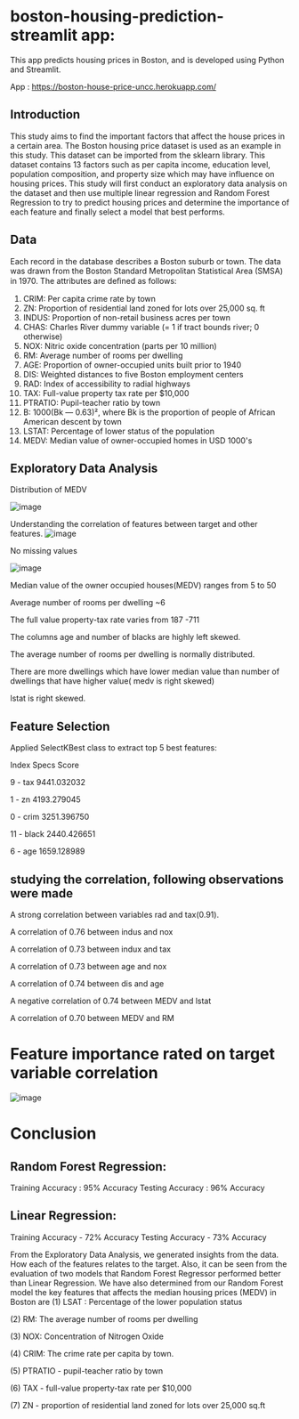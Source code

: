 # boston-housing-prediction-streamlit app:

 This app predicts housing prices in Boston, and is developed using Python and Streamlit.

App : https://boston-house-price-uncc.herokuapp.com/ 

## Introduction

This study aims to find the important factors that affect the house prices in a certain area. The Boston housing price dataset is used as an example in this study. This dataset can be imported from the sklearn library. This dataset contains 13 factors such as per capita income, education level, population composition, and property size which may have influence on housing prices. This study will first conduct an exploratory data analysis on the dataset and then use multiple linear regression and Random Forest Regression to try to predict housing prices and determine the importance of each feature and finally select a model that best performs.


## Data
 Each record in the database describes a Boston suburb or town. The data was drawn from the Boston Standard Metropolitan Statistical Area (SMSA) in 1970. The attributes are deﬁned as follows:

1.  CRIM: Per capita crime rate by town
2.  ZN: Proportion of residential land zoned for lots over 25,000 sq. ft
3.  INDUS: Proportion of non-retail business acres per town
4.  CHAS: Charles River dummy variable (= 1 if tract bounds river; 0 otherwise)
5.  NOX: Nitric oxide concentration (parts per 10 million)
6.  RM: Average number of rooms per dwelling
7.  AGE: Proportion of owner-occupied units built prior to 1940
8.  DIS: Weighted distances to five Boston employment centers
9.  RAD: Index of accessibility to radial highways
10. TAX: Full-value property tax rate per $10,000
11. PTRATIO: Pupil-teacher ratio by town
12. B: 1000(Bk — 0.63)², where Bk is the proportion of people of African American descent by town
13. LSTAT: Percentage of lower status of the population
14. MEDV: Median value of owner-occupied homes in USD 1000's

## Exploratory Data Analysis

 Distribution of MEDV
 
 ![image](https://user-images.githubusercontent.com/40575189/142958448-bed9ec20-f566-4d53-a6c9-7564feb3b41f.png)


 Understanding the correlation of features between target and other features.
 ![image](https://user-images.githubusercontent.com/40575189/142958956-61180525-3c87-4ae2-b851-407492cdd703.png)


 No missing values
 
 ![image](https://user-images.githubusercontent.com/40575189/142949215-e2b27421-aedb-452f-a97c-b9cd1dcd1001.png)

 Median value of the owner occupied houses(MEDV) ranges from 5 to 50
 
 Average number of rooms per dwelling ~6
 
 The full value property-tax rate varies from 187 -711
 
 The columns age and number of blacks are highly left skewed.
 
 The average number of rooms per dwelling is normally distributed.
 
 There are more dwellings which have lower median value than number of dwellings that have higher  value( medv is right skewed)
 
 lstat is right skewed.
 
 ## Feature Selection
 Applied  SelectKBest class to extract top 5 best features:
 
 Index       Specs       Score
 
  9    -      tax      9441.032032 
  
  1    -      zn       4193.279045
  
  0    -      crim     3251.396750
  
  11   -      black    2440.426651
  
  6    -      age      1659.128989
 ## studying the correlation, following observations were made
 
 A strong correlation between variables rad and tax(0.91).
 
 A correlation of 0.76 between indus and nox
 
 A correlation of 0.73 between indux and tax
 
 A correlation of 0.73 between age and nox
 
 A correlation of 0.74 between dis and age
 
 A negative correlation of 0.74 between MEDV and lstat
 
 A correlation of 0.70 between MEDV and RM
 
 # Feature importance rated on target variable correlation
 
 ![image](https://user-images.githubusercontent.com/40575189/142956087-76e77ac6-83ee-4a7e-92e0-f309b439b8dd.png)
 
 # Conclusion
 ## Random Forest Regression:
   Training Accuracy : 95% Accuracy
   Testing Accuracy : 96% Accuracy
 ## Linear Regression:
   Training Accuracy - 72% Accuracy
   Testing Accuracy - 73% Accuracy
   
   From the Exploratory Data Analysis, we generated insights from the data. How each of the features relates to the target. Also, it can be seen from the evaluation of two    models that Random Forest Regressor performed better than Linear Regression. We have also determined from our Random Forest model the key features that affects the median   housing prices (MEDV) in Boston are 
   (1) LSAT : Percentage of the lower population status 
   
   (2) RM: The average number of rooms per dwelling 
   
   (3) NOX: Concentration of Nitrogen Oxide 
   
   (4) CRIM: The crime rate per capita by town.
   
   (5) PTRATIO - pupil-teacher ratio by town
   
   (6) TAX - full-value property-tax rate per $10,000
   
   (7) ZN - proportion of residential land zoned for lots over 25,000 sq.ft
 



